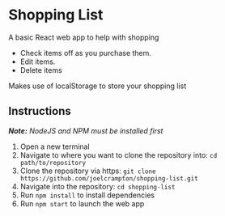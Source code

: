 # Shopping List
A basic React web app to help with shopping
- Check items off as you purchase them.
- Edit items.
- Delete items

Makes use of localStorage to store your shopping list

## Instructions
*__Note:__ NodeJS and NPM must be installed first*
1. Open a new terminal
2. Navigate to where you want to clone the repository into: ```cd path/to/repository```
3. Clone the repository via https: ```git clone https://github.com/joelcrampton/shopping-list.git```
4. Navigate into the repository: ```cd shopping-list```
5. Run ```npm install``` to install dependencies
6. Run ```npm start``` to launch the web app
